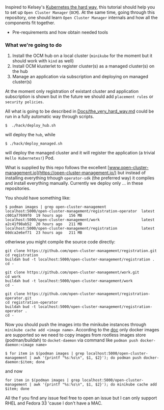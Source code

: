 Inspired to Kelsey's [Kubernetes the hard way](https://github.com/kelseyhightower/kubernetes-the-hard-way), this tutorial should help you to set up `Open Cluster Manager` (`OCM`). At the same time, going through this repository, one should learn `Open Cluster Manager`  internals and how all the components fit together.



- Pre-requirements and how obtain needed tools

### What we're going to do

1. Install the OCM hub on a local cluster (`minikube` for the moment but it should work with `kind` as well) 
2. Install OCM klusterlet to register cluster(s) as a managed cluster(s) on the hub
3. Manage an application via subscription and deploying on managed cluster(s)

At the moment only registration of existant cluster and application subscription is shown but in the future we should add `placement rules` or `security policies`.

All what is going to be described in [Docs/the_very_hard_way.md](./Docs/the_very_hard_way.md) could be run in a fully automatic way through scripts.


```shell
$  ./hack/deploy_hub.sh
```
will deploy the `hub`, while

```shell
$ ./hack/deploy_managed.sh
```

will deploy the managed cluster and it will register the application (a trivial `Hello Kubernetes!`) Pod.

What is supplied by this repo follows the excellent [www.open-cluster-management.io](https://open-cluster-management.io/) but instead of installing everything trhough `operator-sdk` (the preferred way) it compiles and install everything manually. Currently we deploy only ... in these repositories.


You should have something like:

```shell
$ podman images | grep open-cluster-management
localhost:5000/open-cluster-management/registration-operator  latest       c001a77699f0  19 hours ago   156 MB
localhost:5000/open-cluster-management/work                   latest       a2c41f98ab52  20 hours ago   211 MB
localhost:5000/open-cluster-management/registration           latest       60dca2e6ef71  23 hours ago   211 MB
```

otheriwse you might compile the source code directly:


```shell
git clone https://github.com/open-cluster-management/registration.git
cd registration
buildah bud -t localhost:5000/open-cluster-management/registration .
cd -
```

```shelll
git clone https://github.com/open-cluster-management/work.git
cd work
buildah bud -t localhost:5000/open-cluster-management/work
cd -
```


```shell
git clone https://github.com/open-cluster-management/registration-operator.git
cd registration-operator
buildah bud -t localhost:5000/open-cluster-management/registration-operator .
cd -
```

Now you should push the images into the minikube instances through `minikube cache add <image name>`. According to the [doc](https://minikube.sigs.k8s.io/docs/handbook/pushing/#2-push-images-using-cache-command)  only docker images are supported so we need to copy images from rootless images store (podman/buildah) to `docket-daemon` via command like `podman push docker-daemon:<image name>`

```shell
$ for item in $(podman images | grep localhost:5000/open-cluster-management | awk '{printf "%s:%s\n", $1, $2}'); do podman push docker-daemon:$item; done
```
and now

```shell
for item in $(podman images | grep localhost:5000/open-cluster-management | awk '{printf "%s:%s\n", $1, $2}'); do minikube cache add $item; done 
```



All the f you find any issue feel free to open an issue but I can only support RHEL and Fedora 33 'cause I don't have a MAC.
